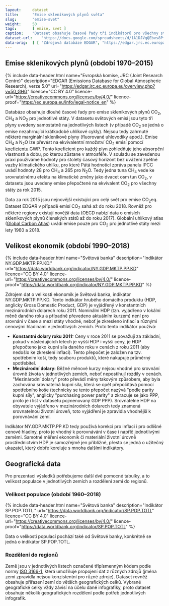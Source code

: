 ```yaml
---
layout:     dataset
title:      "Emise skleníkových plynů světa"
slug:       "emise-svet"
weight:     50
tags:       [ emise, svet ]
caption:    "Dataset obsahuje časové řady tří indikátorů pro všechny státy (a některá závislá území) světa: emise skleníkových plynů, velikost populace a velikost ekonomik. Delší časové řady zachycují vývoj emisí v čase, propojení všech indikátorů umožňuje detailnější analýzu – například srovnání emisí na obyvatele nebo na jednotku HDP."
dataset-url:    "https://docs.google.com/spreadsheets/d/1A1DJVqQEbvs8PfQDrav1i56cfFUIzSL5CAg2jqmXALQ"
data-orig:  [ [ "Zdrojová databáze EDGAR", "https://edgar.jrc.ec.europa.eu/overview.php?v=50_GHG" ] ]
---
```

<div class="section"><div class="container" markdown="1">

## Emise skleníkových plynů (období 1970–2015)

{% include data-header.html
    name="Evropská komise, JRC (Joint Research Centre)"
    description="EDGAR (Emissions Database for Global Atmospheric Research), verze 5.0"
    url="https://edgar.jrc.ec.europa.eu/overview.php?v=50_GHG"
    licence="CC BY 4.0"
    licence-url="https://creativecommons.org/licenses/by/4.0/"
    licence-proof="https://ec.europa.eu/info/legal-notice_en"
%}

Databáze obsahuje dlouhé časové řady pro emise <glossary id='antropogennisklenikoveplyny'>skleníkových plynů</glossary> CO<sub>2</sub>, CH<sub>4</sub> a NO<sub>2</sub> pro jednotlivé státy. V datasetu světových emisí jsou tyto tři plyny uvedeny samostatně na jednotlivých listech (v případě CO<sub>2</sub> se jedná o emise nezahrnující krátkodobé uhlíkové cykly). Nejsou tedy zahrnuté některé marginální skleníkové plyny (fluorované uhlovodíky apod.). Emise CH<sub>4</sub> a N<sub>2</sub>O lze převést na ekvivalentní množství CO<sub>2</sub> emisí pomocí [koeficientu GWP](https://en.wikipedia.org/wiki/Global_warming_potential#Values). Tento koeficient pro každý plyn zohledňuje jeho absorpční vlastnosti a dobu, po kterou zůstane v atmosféře. V souladu se zavedenou praxí používáme hodnoty pro stoletý časový horizont bez uvážení zpětné vazby klimatického uhlíku, pro které <glossary id='ipccar'>Pátá hodnotící zpráva panelu IPCC</glossary> uvádí hodnoty 28 pro CH<sub>4</sub> a 265 pro N<sub>2</sub>O. Tedy jedna tuna CH<sub>4</sub> vede ke srovnatelnému efektu na klimatické změny jako dvacet osm tun CO<sub>2</sub>, v datasetu jsou uvedeny emise přepočtené na ekvivalent CO<sub>2</sub> pro všechny státy za rok 2015.

Data za rok 2015 jsou nejnovější existující pro celý svět pro emise <glossary id='co2eq'>CO<sub>2</sub>eq</glossary>. Dataset EDGAR v případě emisí CO<sub>2</sub> sahá až do roku 2018. Rovněž pro některé regiony existují novější data (OECD nabízí data o emisích skleníkových plynů členských států až do roku 2017). Globální uhlíkový atlas ([Global Carbon Atlas](/zdroje)) uvádí emise pouze pro CO<sub>2</sub> pro jednotlivé státy mezi lety 1960 a 2018.

</div></div>
<div class="section"><div class="container" markdown="1">

## Velikost ekonomik (období 1990–2018)

{% include data-header.html
    name="Světová banka"
    description="Indikátor NY.GDP.MKTP.PP.KD."
    url="https://data.worldbank.org/indicator/NY.GDP.MKTP.PP.KD"
    licence="CC BY 4.0"
    licence-url="https://creativecommons.org/licenses/by/4.0/"
    licence-proof="https://data.worldbank.org/indicator/NY.GDP.MKTP.PP.KD"
%}

Zdrojem dat o velikosti ekonomik je Světová banka, indikátor NY.GDP.MKTP.PP.KD. Tento indikátor hrubého domácího produktu (HDP, anglicky Gross Domestic Product, GDP) je vyjádřený v konstantních mezinárodních dolarech roku 2011. Nominální HDP (tzn. vyjádřeno v lokální měně daného roku a případně převedeno aktuálním kurzem) není pro srovnání v čase a mezi státy vhodné, neboť je zkresleno inflací a různými cenovými hladinami v jednotlivých zemích. Proto tento indikátor používá:

* **Konstantní dolary roku 2011:** Ceny v roce 2011 se považují za základní, pokud v následujících letech je vyšší HDP i vyšší ceny, je HDP přepočteno jako kupní síla daného roku v cenách z roku 2011 (aby nedošlo ke zkreslení inflací). Tento přepočet je založen na tzv. spotřebním koši, tedy souboru produktů, které nakupuje průměrný spotřebitel.
* **Mezinárodní dolary:** Běžné měnové kurzy nejsou vhodné pro srovnání úrovně života v jednotlivých zemích, neboť nepostihují rozdíly v cenách. "Mezinárodní dolary" proto převádí měny takovým způsobem, aby byla zachována srovnatelná kupní síla, která se opět přepočítává pomocí spotřebního koše (technicky se tento přepočet nazývá "podle parity kupní síly", anglicky "purchasing power parity" a zkracuje se jako PPP, proto je i list v datasetu pojmenovaný GDP PPP). Srovnatelné HDP na obyvatele vyjádřeno v mezinárodních dolarech tedy znamená srovnatelnou životní úroveň, toto vyjádření je zpravidla vhodnější k porovnávání zemí.

Indikátor NY.GDP.MKTP.PP.KD tedy používá korekci pro inflaci i pro odlišné cenové hladiny, proto je vhodný k porovnávání v čase i napříč jednotlivými zeměmi. Samotné měření ekonomik či materiální životní úrovně prostřednictvím HDP je samozřejmě jen přibližné, přesto se jedná o užitečný ukazatel, který dobře koreluje s mnoha dalšími indikátory.

</div></div>
<div class="section"><div class="container" markdown="1">

## Geografická data

Pro prezentaci výsledků potřebujeme další dvě pomocné tabulky, a to velikost populace v jednotlivých zemích a rozdělení zemí do regionů.

### Velikost populace (období 1960–2018)

{% include data-header.html
    name="Světová banka"
    description="Indikátor SP.POP.TOTL."
    url="https://data.worldbank.org/indicator/SP.POP.TOTL"
    licence="CC BY 4.0"
    licence-url="https://creativecommons.org/licenses/by/4.0/"
    licence-proof="https://data.worldbank.org/indicator/SP.POP.TOTL"
%}

Data o velikosti populací pochází také od Světové banky, konkrétně se jedná o indikátor SP.POP.TOTL.

### Rozdělení do regionů

Země jsou v jednotlivých listech označené třípísmenným kódem podle normy [ISO 3166-1](https://cs.wikipedia.org/wiki/ISO_3166-1), která umožňuje propojení dat z různých zdrojů (jména zemí zpravidla nejsou konzistentní pro různé zdroje). Dataset rovněž obsahuje přiřazení zemí do větších geografických celků. Vybrané geografické celky vždy závisí na účelu dané infografiky, proto dataset obsahuje několik geografických rozdělení podle potřeb jednotlivých infografik.

</div></div>
